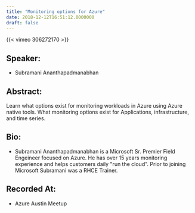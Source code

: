 ```yaml
---
title: "Monitoring options for Azure"
date: 2018-12-12T16:51:12.0000000
draft: false
---
```


{{< vimeo 306272170 >}}

## Speaker:

 - Subramani Ananthapadmanabhan

## Abstract:

<p>Learn what options exist for monitoring workloads in Azure using Azure native tools. What monitoring options exist for Applications, infrastructure, and time series.</p>

## Bio:

 - <p>Subramani Ananthapadmanabhan is a Microsoft Sr. Premier Field Engeineer focused on Azure. He has over 15 years monitoring experience and helps customers daily "run the cloud". Prior to joining Microsoft Subramani was a RHCE Trainer.</p>

## Recorded At:

 - Azure Austin Meetup

